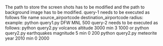 The path to store the screen shots has to be modified
and the path to background image has to be modified.
query-1 needs to be executed as follows file name source_airportcode destination_airportcode radius:
example: python query1.py DFW MNL 500
query-2 needs to be executed as follows:
python query2.py volcanos altitude 3000 min 3 1000
or
python query2.py earthquakes magnitude 5 min 0 200
python query2.py meteorite year 2010 min 0 2000
